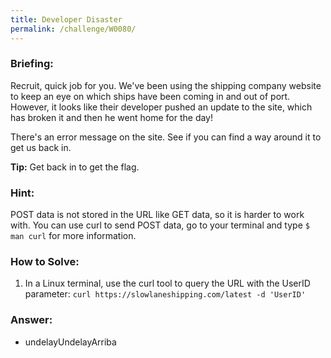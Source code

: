 ```yaml
---
title: Developer Disaster
permalink: /challenge/W0080/
---
```


### Briefing: 
Recruit, quick job for you. We've been using the shipping company website to keep an eye on which ships have been coming in and out of port. However, it looks like their developer pushed an update to the site, which has broken it and then he went home for the day!

There's an error message on the site. See if you can find a way around it to get us back in.

**Tip:** Get back in to get the flag.

### Hint:
POST data is not stored in the URL like GET data, so it is harder to work with. You can use curl to send POST data, go to your terminal and type `$ man curl` for more information.

### How to Solve: 
1. In a Linux terminal, use the curl tool to query the URL with the UserID parameter:
`curl https://slowlaneshipping.com/latest -d 'UserID'`

### Answer:
- undelayUndelayArriba
